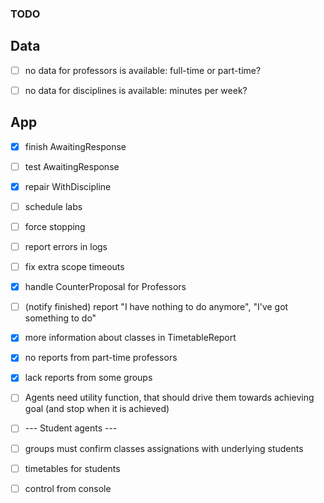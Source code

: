 ### TODO

## Data

- [ ] no data for professors is available: full-time or part-time?
- [ ] no data for disciplines is available: minutes per week?



## App

- [x] finish AwaitingResponse
- [ ] test AwaitingResponse
- [x] repair WithDiscipline


- [ ] schedule labs
- [ ] force stopping
- [ ] report errors in logs
- [ ] fix extra scope timeouts
- [x] handle CounterProposal for Professors
- [ ] (notify finished) report "I have nothing to do anymore", "I've got something to do"
- [x] more information about classes in TimetableReport


- [x] no reports from part-time professors
- [x] lack reports from some groups


- [ ] Agents need utility function, that should drive them towards achieving goal (and stop when it is achieved)


- [ ] --- Student agents ---
- [ ] groups must confirm classes assignations with underlying students
- [ ] timetables for students


- [ ] control from console